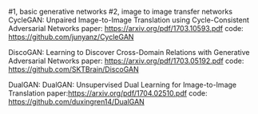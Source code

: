 #1, basic generative networks
#2, image to image transfer networks
CycleGAN: Unpaired Image-to-Image Translation using Cycle-Consistent Adversarial Networks 
paper: https://arxiv.org/pdf/1703.10593.pdf
code: https://github.com/junyanz/CycleGAN

DiscoGAN: Learning to Discover Cross-Domain Relations with Generative Adversarial Networks
paper: https://arxiv.org/pdf/1703.05192.pdf
code: https://github.com/SKTBrain/DiscoGAN

DualGAN: DualGAN: Unsupervised Dual Learning for Image-to-Image Translation
paper:https://arxiv.org/pdf/1704.02510.pdf
code: https://github.com/duxingren14/DualGAN
